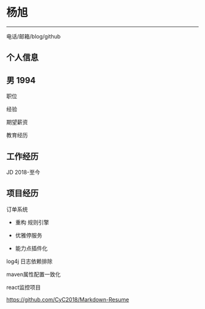 # 杨旭

----------

电话/邮箱/blog/github



## 个人信息

## 男  1994

职位

经验

期望薪资





教育经历





## 工作经历

JD 2018-至今





## 项目经历

订单系统

- 重构  规则引擎
- 优雅停服务



- 能力点插件化





log4j 日志依赖排除

maven属性配置一致化

react监控项目



https://github.com/CyC2018/Markdown-Resume

